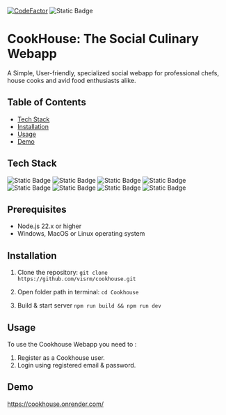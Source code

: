 [![CodeFactor](https://www.codefactor.io/repository/github/visrm/cookhouse/badge)](https://www.codefactor.io/repository/github/visrm/cookhouse) ![Static Badge](https://img.shields.io/badge/Render-grey?logo=render)

# CookHouse: The Social Culinary Webapp
A Simple, User-friendly, specialized social webapp for professional chefs, house cooks and avid food enthusiasts alike.

## Table of Contents
- [Tech Stack](#tech-stack)
- [Installation](#installation)
- [Usage](#usage)
- [Demo](#demo)

## Tech Stack
![Static Badge](https://img.shields.io/badge/Vite-black?style=for-the-badge&logo=vite&logoSize=auto) 
![Static Badge](https://img.shields.io/badge/React-black?style=for-the-badge&logo=react&logoSize=auto) 
![Static Badge](https://img.shields.io/badge/node-black?style=for-the-badge&logo=nodedotjs&logoSize=auto) 
![Static Badge](https://img.shields.io/badge/express-black?style=for-the-badge&logo=express&logoSize=auto) 
![Static Badge](https://img.shields.io/badge/MongoDB-black?style=for-the-badge&logo=mongodb&logoSize=auto) 
![Static Badge](https://img.shields.io/badge/Tailwind%20CSS-black?style=for-the-badge&logo=tailwindcss&logoSize=auto) 
![Static Badge](https://img.shields.io/badge/DaisyUI-black?style=for-the-badge&logo=daisyui&logoSize=auto) 
![Static Badge](https://img.shields.io/badge/Redux-black?style=for-the-badge&logo=redux&logoSize=auto)


## Prerequisites 
- Node.js 22.x or higher
- Windows, MacOS or Linux operating system 

## Installation 
1. Clone the repository: 
   `git clone https://github.com/visrm/cookhouse.git`

2. Open folder path in terminal: 
    `cd Cookhouse`

3. Build & start server
  `npm run build && npm run dev`

## Usage
To use the Cookhouse Webapp you need to :

1. Register as a Cookhouse user.
2. Login using registered email & password.

## Demo
https://cookhouse.onrender.com/
